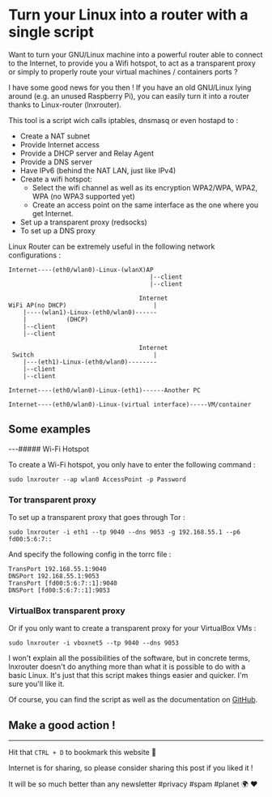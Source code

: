 # Turn your Linux into a router with a single script


Want to turn your GNU/Linux machine into a powerful router able to connect to the Internet, to provide you a Wifi hotspot, to act as a transparent proxy or simply to properly route your virtual machines / containers ports ?


I have some good news for you then ! If you have an old GNU/Linux lying around (e.g. an unused Raspberry Pi), you can easily turn it into a router thanks to Linux-router (lnxrouter).

This tool is a script wich calls iptables, dnsmasq or even hostapd to :

- Create a NAT subnet
- Provide Internet access
- Provide a DHCP server and Relay Agent
- Provide a DNS server
- Have IPv6 (behind the NAT LAN, just like IPv4)
- Create a wifi hotspot:
    - Select the wifi channel as well as its encryption WPA2/WPA, WPA2, WPA (no WPA3 supported yet)
    - Create an access point on the same interface as the one where you get Internet.
- Set up a transparent proxy (redsocks)
- To set up a DNS proxy

Linux Router can be extremely useful in the following network configurations :

```
Internet----(eth0/wlan0)-Linux-(wlanX)AP
                                       |--client
                                       |--client
```

```
                                    Internet
WiFi AP(no DHCP)                        |
    |----(wlan1)-Linux-(eth0/wlan0)------
    |           (DHCP)
    |--client
    |--client
```

```
                                    Internet
 Switch                                 |
    |---(eth1)-Linux-(eth0/wlan0)--------
    |--client
    |--client
```

```
Internet----(eth0/wlan0)-Linux-(eth1)------Another PC
```

```
Internet----(eth0/wlan0)-Linux-(virtual interface)-----VM/container
```

## Some examples
---##### Wi-Fi Hotspot

To create a Wi-Fi hotspot, you only have to enter the following command : 

`sudo lnxrouter --ap wlan0 AccessPoint -p Password`
### Tor transparent proxy

To set up a transparent proxy that goes through Tor : 

`sudo lnxrouter -i eth1 --tp 9040 --dns 9053 -g 192.168.55.1 --p6 fd00:5:6:7::`

And specify the following config in the torrc file : 

```
TransPort 192.168.55.1:9040 
DNSPort 192.168.55.1:9053
TransPort [fd00:5:6:7::1]:9040 
DNSPort [fd00:5:6:7::1]:9053
```
### VirtualBox transparent proxy

Or if you only want to create a transparent proxy for your VirtualBox VMs :

`sudo lnxrouter -i vboxnet5 --tp 9040 --dns 9053`

I won't explain all the possibilities of the software, but in concrete terms, lnxrouter doesn't do anything more than what it is possible to do with a basic Linux. It's just that this script makes things easier and quicker. I'm sure you'll like it.

Of course, you can find the script as well as the documentation on [GitHub](https://github.com/garywill/linux-router).

## Make a good action !
---
Hit that `CTRL + D` to bookmark this website 🔖

Internet is for sharing, so please consider sharing this post if you liked it !

It will be so much better than any newsletter #privacy #spam #planet 🌍 ❤️
